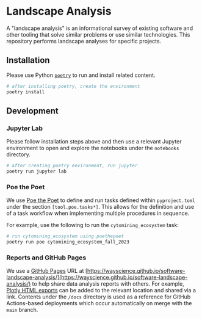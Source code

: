 # Landscape Analysis

A "landscape analysis" is an informational survey of existing software and other tooling that solve similar problems or use similar technologies.
This repository performs landscape analyses for specific projects.

## Installation

Please use Python [`poetry`](https://python-poetry.org/) to run and install related content.

```bash
# after installing poetry, create the environment
poetry install
```

## Development

### Jupyter Lab

Please follow installation steps above and then use a relevant Jupyter environment to open and explore the notebooks under the `notebooks` directory.

```bash
# after creating poetry environment, run jupyter
poetry run jupyter lab
```

### Poe the Poet

We use [Poe the Poet](https://poethepoet.natn.io/index.html) to define and run tasks defined within `pyproject.toml` under the section `[tool.poe.tasks*]`.
This allows for the definition and use of a task workflow when implementing multiple procedures in sequence.

For example, use the following to run the `cytomining_ecosystem` task:

```bash
# run cytomining_ecosystem using poethepoet
poetry run poe cytomining_ecosystem_fall_2023
```

### Reports and GitHub Pages

We use a [GitHub Pages](https://pages.github.com/) URL at [https://wayscience.github.io/software-landscape-analysis/](https://wayscience.github.io/software-landscape-analysis/) to help share data analysis reports with others.
For example, [Plotly HTML exports](https://plotly.com/python/interactive-html-export/) can be added to the relevant location and shared via a link.
Contents under the `/docs` directory is used as a reference for GitHub Actions-based deployments which occur automatically on merge with the `main` branch.
